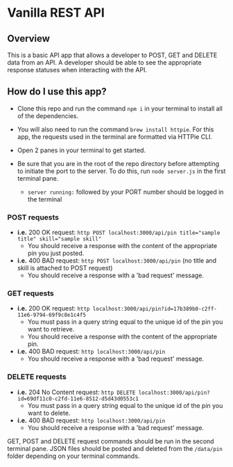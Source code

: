 # Vanilla REST API

## Overview

This is a basic API app that allows a developer to POST, GET and DELETE data from an API. A developer should be able to see the appropriate response statuses when interacting with the API.

## How do I use this app?

* Clone this repo and run the command `npm i` in your terminal to install all of the dependencies.

* You will also need to run the command `brew install httpie`. For this app, the requests used in the terminal are formatted via HTTPie CLI.

* Open 2 panes in your terminal to get started.

* Be sure that you are in the root of the repo directory before attempting to initiate the port to the server. To do this, run `node server.js` in the first terminal pane.
  * `server running:` followed by your PORT number should be logged in the terminal

### POST requests
  * **i.e.** 200 OK request: `http POST localhost:3000/api/pin title="sample title" skill="sample skill"`
    * You should receive a response with the content of the appropriate pin you just posted.
  * **i.e.** 400 BAD request: `http POST localhost:3000/api/pin` (no title and skill is attached to POST request)
    * You should receive a response with a 'bad request' message.

### GET requests
  * **i.e.** 200 OK request: `http localhost:3000/api/pin?id=17b389b0-c2ff-11e6-9794-69f9c8e1c4f5`
    * You must pass in a query string equal to the unique id of the pin you want to retrieve.
    * You should receive a response with the content of the appropriate pin.
  * **i.e.** 400 BAD request: `http localhost:3000/api/pin`
    * You should receive a response with a 'bad request' message.

### DELETE requests
  * **i.e.** 204 No Content request: `http DELETE localhost:3000/api/pin?id=69df11c0-c2fd-11e6-8512-d5d43d0553c1`
    * You must pass in a query string equal to the unique id of the pin you want to delete.
  * **i.e.** 400 BAD request: `http localhost:3000/api/pin`
    * You should receive a response with a 'bad request' message.

GET, POST and DELETE request commands should be run in the second terminal pane. JSON files should be posted and deleted from the `/data/pin` folder depending on your terminal commands.
